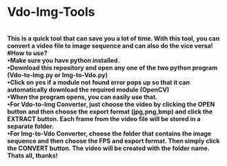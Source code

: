 # Vdo-Img-Tools
<br><b>This is a quick tool that can save you a lot of time. With this tool, you can convert a video file to image sequence and can also do the vice versa!
</br>
#How to use?
<br>•Make sure you have python installed.
<br>•Download this repository and open any one of the two python program (Vdo-to-Img.py or Img-to-Vdo.py)
<br>•Click on yes if a module not found error pops up so that it can automatically download the required module (OpenCV)
<br>•When the program opens, you can easily use that.
<br>•For Vdo-to-Img Converter, just choose the video by clicking the OPEN button and then choose the export format (jpg,png,bmp) and click the EXTRACT button. Each frame from the video file will be stored in a separate folder.
<br>•For Img-to-Vdo Converter, choose the folder that contains the image sequence and then choose the FPS and export format. Then simply click the CONVERT button. The video will be created with the folder name.
Thats all, thanks!
